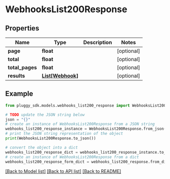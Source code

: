 # WebhooksList200Response


## Properties

Name | Type | Description | Notes
------------ | ------------- | ------------- | -------------
**page** | **float** |  | [optional] 
**total** | **float** |  | [optional] 
**total_pages** | **float** |  | [optional] 
**results** | [**List[Webhook]**](Webhook.md) |  | [optional] 

## Example

```python
from pluggy_sdk.models.webhooks_list200_response import WebhooksList200Response

# TODO update the JSON string below
json = "{}"
# create an instance of WebhooksList200Response from a JSON string
webhooks_list200_response_instance = WebhooksList200Response.from_json(json)
# print the JSON string representation of the object
print(WebhooksList200Response.to_json())

# convert the object into a dict
webhooks_list200_response_dict = webhooks_list200_response_instance.to_dict()
# create an instance of WebhooksList200Response from a dict
webhooks_list200_response_form_dict = webhooks_list200_response.from_dict(webhooks_list200_response_dict)
```
[[Back to Model list]](../README.md#documentation-for-models) [[Back to API list]](../README.md#documentation-for-api-endpoints) [[Back to README]](../README.md)


